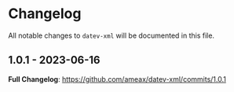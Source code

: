 # Changelog

All notable changes to `datev-xml` will be documented in this file.

## 1.0.1 - 2023-06-16

**Full Changelog**: https://github.com/ameax/datev-xml/commits/1.0.1
